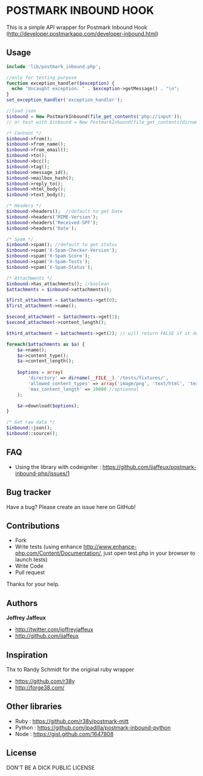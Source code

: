 POSTMARK INBOUND HOOK
=====================

This is a simple API wrapper for Postmark Inbound Hook (http://developer.postmarkapp.com/developer-inbound.html)


Usage
-----

``` php
include 'lib/postmark_inbound.php';

//only for testing purpose
function exception_handler($exception) {
  echo "Uncaught exception: " . $exception->getMessage() . "\n";
}
set_exception_handler('exception_handler');

//load json
$inbound = New PostmarkInbound(file_get_contents('php://input'));
// or test with $inbound = New PostmarkInbound(file_get_contents(dirname(__FILE__).'/tests/fixtures/valid_http_post.json'));

/* Content */
$inbound->from();
$inbound->from_name();
$inbound->from_email();
$inbound->to();
$inbound->bcc();
$inbound->tag();
$inbound->message_id();
$inbound->mailbox_hash();
$inbound->reply_to();
$inbound->html_body();
$inbound->text_body();

/* Headers */
$inbound->headers();  //default to get Date
$inbound->headers('MIME-Version');
$inbound->headers('Received-SPF');
$inbound->headers('Date');

/* Spam */
$inbound->spam(); //default to get status
$inbound->spam('X-Spam-Checker-Version');
$inbound->spam('X-Spam-Score');
$inbound->spam('X-Spam-Tests');
$inbound->spam('X-Spam-Status');

/* Attachments */
$inbound->has_attachments(); //boolean
$attachments = $inbound->attachments();

$first_attachment = $attachments->get(0);
$first_attachment->name();

$second_attachment = $attachments->get(1);
$second_attachment->content_length();

$third_attachment = $attachments->get(2); // will return FALSE if it doesn't exist

foreach($attachments as $a) {
	$a->name();
	$a->content_type();
	$a->content_length();
	
	$options = array(
		'directory' => dirname(__FILE__).'/tests/fixtures/',
		'allowed_content_types' => array('image/png', 'text/html', 'text/plain'), //optionnal
		'max_content_length' => 10000 //optionnal
	);

	$a->download($options);
}

/* Get raw data */
$inbound::json();
$inbound::source();
``` 

FAQ
---

* Using the library with codeigniter : https://github.com/jjaffeux/postmark-inbound-php/issues/1


Bug tracker
-----------

Have a bug? Please create an issue here on GitHub!


Contributions
-------------

* Fork
* Write tests (using enhance http://www.enhance-php.com/Content/Documentation/, just open test.php in your browser to launch tests)
* Write Code
* Pull request

Thanks for your help.


Authors
-------

**Joffrey Jaffeux**

+ http://twitter.com/joffreyjaffeux
+ http://github.com/jjaffeux

Inspiration
-----------

Thx to Randy Schmidt for the original ruby wrapper

+ https://github.com/r38y
+ http://forge38.com/


Other libraries
---------------

+ Ruby : https://github.com/r38y/postmark-mitt
+ Python : https://github.com/jpadilla/postmark-inbound-python
+ Node : https://gist.github.com/1647808


License
---------------------

DON'T BE A DICK PUBLIC LICENSE